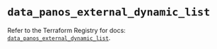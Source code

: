 # `data_panos_external_dynamic_list`

Refer to the Terraform Registry for docs: [`data_panos_external_dynamic_list`](https://registry.terraform.io/providers/paloaltonetworks/panos/2.0.5/docs/data-sources/external_dynamic_list).
